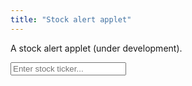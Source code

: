 ```yaml
---
title: "Stock alert applet"
---
```


A stock alert applet (under development).

<div>
	
<input onkeyup="if (event.keyCode == 27) D('recryptInputb').value = '';
		else if (event.keyCode == 13) {
			event.preventDefault(); 
			submitTicker();
		}"
id="tickerInput" autocomplete="off" placeholder="Enter stock ticker...">
	

</div>

<script>
	
function D(string) { return document.getElementById(string);}	
	
function submitTicker() {
	let query = 'https://query2.finance.yahoo.com/v7/finance/options/' + D('tickerInput').value;
	console.log(query);
	fetch("https://sandboxansyble.herokuapp.com/", 
		{headers: {'Target-URL': query }}).then(function(response) {
		console.log(response);
		return response.json();
	}).then(function(data) { 
		console.log(data.optionChain.result[0].underlyingSymbol); 
		data = "test";
	}).catch(function(error) {
		console.log(error);
	});
	
}
</script>
    

